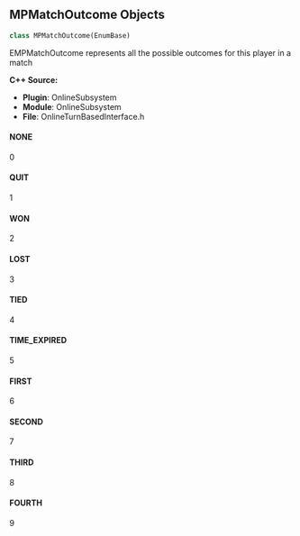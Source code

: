 ## MPMatchOutcome Objects

```python
class MPMatchOutcome(EnumBase)
```

EMPMatchOutcome represents all the possible outcomes for this player in a match

**C++ Source:**

- **Plugin**: OnlineSubsystem
- **Module**: OnlineSubsystem
- **File**: OnlineTurnBasedInterface.h

<a id="unreal.MPMatchOutcome.NONE"></a>

#### NONE

0

<a id="unreal.MPMatchOutcome.QUIT"></a>

#### QUIT

1

<a id="unreal.MPMatchOutcome.WON"></a>

#### WON

2

<a id="unreal.MPMatchOutcome.LOST"></a>

#### LOST

3

<a id="unreal.MPMatchOutcome.TIED"></a>

#### TIED

4

<a id="unreal.MPMatchOutcome.TIME_EXPIRED"></a>

#### TIME_EXPIRED

5

<a id="unreal.MPMatchOutcome.FIRST"></a>

#### FIRST

6

<a id="unreal.MPMatchOutcome.SECOND"></a>

#### SECOND

7

<a id="unreal.MPMatchOutcome.THIRD"></a>

#### THIRD

8

<a id="unreal.MPMatchOutcome.FOURTH"></a>

#### FOURTH

9

<a id="unreal.OnlineProxyStoreOfferDiscountType"></a>